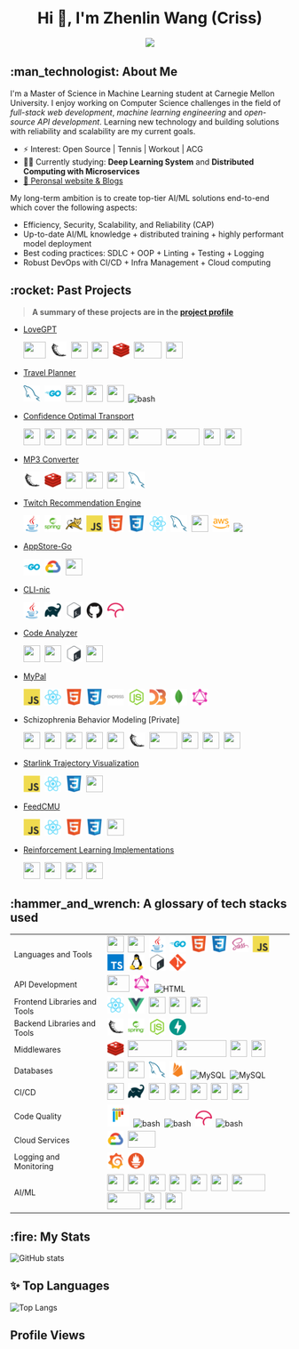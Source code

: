<div id="header" align="center">
  <h1>Hi 👋, I'm Zhenlin Wang (Criss)</h1>
  <img src="https://media.giphy.com/media/3kPDmoWdBpQPNhCnUG/giphy.gif" width="300"/>
  
</div>

<h2> :man_technologist: About Me </h2>

I'm a Master of Science in Machine Learning student at Carnegie Mellon University. I enjoy working on Computer Science challenges in the field of *full-stack web development*, *machine learning engineering* and *open-source API development*. Learning new technology and building solutions with reliability and scalability are my current goals. 
- ⚡ Interest: Open Source | Tennis | Workout | ACG 
- 👨‍🏫 Currently studying: **Deep Learning System** and **Distributed Computing with Microservices**
- [:ledger: Peronsal website & Blogs](http://criss-wang.github.io)

My long-term ambition is to create top-tier AI/ML solutions end-to-end which cover the following aspects:
- Efficiency, Security, Scalability, and Reliability (CAP)
- Up-to-date AI/ML knowledge + distributed training + highly performant model deployment
- Best coding practices: SDLC + OOP + Linting + Testing + Logging
- Robust DevOps with CI/CD + Infra Management + Cloud computing


<h2> :rocket: Past Projects </h2>

> **A summary of these projects are in the [project profile](https://criss-wang.github.io/categories/Projects/)**

- [LoveGPT](https://github.com/Criss-Wang/LoveGPT)

  <img src="https://www.opc-router.com/wp-content/uploads/2020/04/icon_rest_webservice_600x400px.png" width="40" height="30"/>&nbsp;
  <img src="https://github.com/devicons/devicon/blob/master/icons/flask/flask-original.svg" title="React" alt="React" width="30" height="30"/>&nbsp;
  <img src="https://cdn.jsdelivr.net/gh/devicons/devicon/icons/postgresql/postgresql-plain.svg" width="30" height="30"/>&nbsp;
  <img src="https://freelogopng.com/images/all_img/1681142503openai-icon-png.png" width="30" height="30"/>&nbsp;
  <img src="https://github.com/devicons/devicon/blob/master/icons/redis/redis-original.svg" title="React" alt="React" width="30" height="30"/>&nbsp;
  <img src="https://www.sophos.com/sites/default/files/2022-02/aws-logo-white-orange.png" width="50" height="30"/>&nbsp;
  <img src="https://help.apiary.io/images/swagger-logo.png" width="30" height="30"/>&nbsp;


- [Travel Planner](https://github.com/Travel-Planner-Team/backend)

  <img src="https://github.com/devicons/devicon/blob/master/icons/mysql/mysql-original.svg" title="MySQL" alt="MySQL" width="30" height="30"/>&nbsp;
  <img src="https://github.com/devicons/devicon/blob/master/icons/go/go-original-wordmark.svg" width="30" height="30"/>&nbsp;
  <img src="https://freelogopng.com/images/all_img/1681142503openai-icon-png.png" width="30" height="30"/>&nbsp;
  <img src="https://cdn.jsdelivr.net/gh/devicons/devicon/icons/docker/docker-original.svg" width="30" height="30"/>&nbsp; 
  <img src="https://cdn.jsdelivr.net/gh/devicons/devicon/icons/kubernetes/kubernetes-plain.svg" width="30" height="30"/>&nbsp;
  <img src="https://upload.wikimedia.org/wikipedia/commons/2/22/Apache_JMeter.png" title="bash" alt="bash" width="110" height="30"/>&nbsp;

- [Confidence Optimal Transport](https://gitfront.io/r/user-1757701/2pGjr3LwFmhb/FOT-OOD/)

  <img src="https://cdn.jsdelivr.net/gh/devicons/devicon/icons/python/python-original.svg" width="30" height="30"/>&nbsp;
  <img src="https://cdn.jsdelivr.net/gh/devicons/devicon/icons/pytorch/pytorch-original.svg" width="30" height="30"/>&nbsp;
  <img src="https://cdn.jsdelivr.net/gh/devicons/devicon/icons/jupyter/jupyter-original.svg" width="30" height="30"/>&nbsp;
  <img src="https://cdn.jsdelivr.net/gh/devicons/devicon/icons/numpy/numpy-original.svg" width="30" height="30"/>&nbsp;
  <img src="https://huggingface.co/datasets/huggingface/brand-assets/resolve/main/hf-logo.png" width="30" height="30"/>&nbsp;
  <img src="https://upload.wikimedia.org/wikipedia/commons/thumb/0/05/Scikit_learn_logo_small.svg/1200px-Scikit_learn_logo_small.svg.png" width="60" height="30"/>&nbsp;
  <img src="https://spark.apache.org/docs/latest/api/python/_static/spark-logo-reverse.png" width="60" height="30"/>&nbsp;
  <img src="https://avatars.githubusercontent.com/u/22125274?s=280&v=4" width="30" height="30"/>&nbsp;
  <img src="https://dce0qyjkutl4h.cloudfront.net/wp-content/uploads/2022/07/AWS-SageMaker-banner-img.webp" width="30" height="30"/>&nbsp;

- [MP3 Converter](https://github.com/Criss-Wang/mp3converter-microservice-kubernetes)

  <img src="https://github.com/devicons/devicon/blob/master/icons/flask/flask-original.svg" title="React" alt="React" width="30" height="30"/>&nbsp;
  <img src="https://github.com/devicons/devicon/blob/master/icons/redis/redis-original.svg" title="React" alt="React" width="30" height="30"/>&nbsp;
  <img src="https://cdn.freebiesupply.com/logos/large/2x/rabbitmq-logo-png-transparent.png"  width="30" height="30"/>&nbsp;
  <img src="https://cdn.jsdelivr.net/gh/devicons/devicon/icons/docker/docker-original.svg" width="30" height="30"/>&nbsp;
  <img src="https://cdn.jsdelivr.net/gh/devicons/devicon/icons/kubernetes/kubernetes-plain.svg" width="30" height="30"/>&nbsp;
  <img src="https://github.com/devicons/devicon/blob/master/icons/mysql/mysql-original.svg" title="MySQL" alt="MySQL" width="30" height="30"/>&nbsp;

- [Twitch Recommendation Engine](https://github.com/Criss-Wang/twitch-plus)
  
  <img src="https://github.com/devicons/devicon/blob/master/icons/java/java-original.svg" title="Java" alt="Java" width="30" height="30"/>&nbsp;
  <img src="https://github.com/devicons/devicon/blob/master/icons/spring/spring-original-wordmark.svg" title="Spring" alt="Spring" width="30" height="30"/>&nbsp;
  <img src="https://github.com/devicons/devicon/blob/master/icons/tomcat/tomcat-original.svg" width="30" height="30"/>&nbsp;
  <img src="https://github.com/devicons/devicon/blob/master/icons/javascript/javascript-original.svg" title="JavaScript" alt="JavaScript" width="30" height="30"/>&nbsp;
  <img src="https://github.com/devicons/devicon/blob/master/icons/html5/html5-original.svg" title="HTML5" alt="HTML" width="30" height="30"/>&nbsp;
  <img src="https://github.com/devicons/devicon/blob/master/icons/css3/css3-original.svg"  title="CSS3" alt="CSS" width="30" height="30"/>&nbsp;
  <img src="https://github.com/devicons/devicon/blob/master/icons/react/react-original.svg" title="React" alt="React" width="30" height="30"/>&nbsp;
  <img src="https://github.com/devicons/devicon/blob/master/icons/mysql/mysql-original.svg" title="MySQL" alt="MySQL" width="30" height="30"/>&nbsp;
  <img src="https://cdn.jsdelivr.net/gh/devicons/devicon/icons/docker/docker-original.svg" width="30" height="30"/>&nbsp;
  <img src="https://github.com/devicons/devicon/blob/master/icons/amazonwebservices/amazonwebservices-plain-wordmark.svg" width="30" height="30"/>&nbsp;
  <img src="https://svn.apache.org/repos/asf/comdev/project-logos/originals/maven.svg" height="25"/>

- [AppStore-Go](https://github.com/Criss-Wang/AppStore-GO/tree/main)
  
  <img src="https://github.com/devicons/devicon/blob/master/icons/go/go-original-wordmark.svg" width="30" height="30"/>&nbsp;
  <img src="https://github.com/devicons/devicon/blob/master/icons/googlecloud/googlecloud-original.svg" width="30" height="30"/>&nbsp;
  <img src="https://img.icons8.com/color/480/null/elasticsearch.png" width="30" height="30"/>&nbsp;
  
  
- [CLI-nic](https://ay2021s1-cs2103-w14-4.github.io/tp/)
  
  <img src="https://github.com/devicons/devicon/blob/master/icons/java/java-original.svg" title="Java" alt="Java" width="30" height="30"/>&nbsp;
  <img src="https://github.com/devicons/devicon/blob/master/icons/gradle/gradle-plain.svg" title="Java" alt="Java" width="30" height="30"/>&nbsp;
  <img src="https://github.com/devicons/devicon/blob/master/icons/bash/bash-plain.svg" title="bash" alt="bash" width="30" height="30"/>&nbsp;
  <img src="https://github.com/devicons/devicon/blob/master/icons/github/github-original.svg" title="bash" alt="bash" width="30" height="30"/>&nbsp;
  <img src="https://github.com/devicons/devicon/blob/master/icons/codecov/codecov-plain.svg" title="bash" alt="bash" width="30" height="30"/>&nbsp;
  
- [Code Analyzer](https://github.com/Criss-Wang/Code-Analyzer)

  <img src="https://cdn.jsdelivr.net/gh/devicons/devicon/icons/cplusplus/cplusplus-original.svg" width="30" height="30"/>&nbsp;
  <img src="https://cdn.jsdelivr.net/gh/devicons/devicon/icons/cmake/cmake-original.svg" width="30" height="30"/>&nbsp;
  <img src="https://github.com/devicons/devicon/blob/master/icons/bash/bash-plain.svg" title="bash" alt="bash" width="30" height="30"/>&nbsp;
  <img src="https://cdn.jsdelivr.net/gh/devicons/devicon/icons/linux/linux-original.svg" width="30" height="30"/>&nbsp;

- [MyPal](https://mypal-nus.herokuapp.com/)

  <img src="https://github.com/devicons/devicon/blob/master/icons/javascript/javascript-original.svg" title="JavaScript" alt="JavaScript" width="30" height="30"/>&nbsp;
  <img src="https://github.com/devicons/devicon/blob/master/icons/react/react-original.svg" title="React" alt="React" width="30" height="30"/>&nbsp;
  <img src="https://github.com/devicons/devicon/blob/master/icons/html5/html5-original.svg" title="HTML5" alt="HTML" width="30" height="30"/>&nbsp;
  <img src="https://github.com/devicons/devicon/blob/master/icons/css3/css3-original.svg"  title="CSS3" alt="CSS" width="30" height="30"/>&nbsp;
  <img src="https://github.com/devicons/devicon/blob/master/icons/express/express-original-wordmark.svg" title="MySQL" alt="MySQL" width="30" height="30"/>&nbsp;
  <img src="https://github.com/devicons/devicon/blob/master/icons/nodejs/nodejs-original.svg" title="MySQL" alt="MySQL" width="30" height="30"/>&nbsp;
  <img src="https://github.com/devicons/devicon/blob/master/icons/d3js/d3js-original.svg"  title="CSS3" alt="CSS" width="30" height="30"/>&nbsp;
  <img src="https://github.com/devicons/devicon/blob/master/icons/mongodb/mongodb-original.svg" title="MySQL" alt="MySQL" width="30" height="30"/>&nbsp;
  <img src="https://github.com/devicons/devicon/blob/master/icons/graphql/graphql-plain.svg" width="30" height="30"/>&nbsp;

- Schizophrenia Behavior Modeling [Private]

  <img src="https://cdn.jsdelivr.net/gh/devicons/devicon/icons/python/python-original.svg" width="30" height="30"/>&nbsp;
  <img src="https://cdn.jsdelivr.net/gh/devicons/devicon/icons/pytorch/pytorch-original.svg" width="30" height="30"/>&nbsp;
  <img src="https://cdn.jsdelivr.net/gh/devicons/devicon/icons/jupyter/jupyter-original.svg" width="30" height="30"/>&nbsp;
  <img src="https://cdn.jsdelivr.net/gh/devicons/devicon/icons/numpy/numpy-original.svg" width="30" height="30"/>&nbsp;
  <img src="https://cdn.jsdelivr.net/gh/devicons/devicon/icons/pandas/pandas-original.svg" width="30" height="30"/>&nbsp;
  <img src="https://github.com/devicons/devicon/blob/master/icons/flask/flask-original.svg" title="React" alt="React" width="30" height="30"/>&nbsp; 
<img src="https://www.sophos.com/sites/default/files/2022-02/aws-logo-white-orange.png" width="50" height="30"/>&nbsp;
<img src="https://cdn.jsdelivr.net/gh/devicons/devicon/icons/docker/docker-original.svg" width="30" height="30"/>&nbsp; 
<img src="https://cdn.jsdelivr.net/gh/devicons/devicon/icons/kubernetes/kubernetes-plain.svg" width="30" height="30"/>&nbsp; 
<img src="https://huggingface.co/datasets/huggingface/brand-assets/resolve/main/hf-logo.png" width="30" height="30"/>&nbsp; 
  
- [Starlink Trajectory Visualization](https://github.com/Criss-Wang/Satellite-Tracker)      
  
  <img src="https://github.com/devicons/devicon/blob/master/icons/javascript/javascript-original.svg" title="JavaScript" alt="JavaScript" width="30" height="30"/>&nbsp;
  <img src="https://github.com/devicons/devicon/blob/master/icons/react/react-original.svg" title="React" alt="React" width="30" height="30"/>&nbsp;
  <img src="https://github.com/devicons/devicon/blob/master/icons/css3/css3-original.svg"  title="CSS3" alt="CSS" width="30" height="30"/>&nbsp;
  <img src="https://cdn.jsdelivr.net/gh/devicons/devicon/icons/d3js/d3js-original.svg"  width="30" height="30"/>&nbsp;
                                    
- [FeedCMU](https://github.com/sanjana-shriram/hackcmu/tree/main/feedcmu)

  <img src="https://github.com/devicons/devicon/blob/master/icons/javascript/javascript-original.svg" title="JavaScript" alt="JavaScript" width="30" height="30"/>&nbsp;
  <img src="https://github.com/devicons/devicon/blob/master/icons/react/react-original.svg" title="React" alt="React" width="30" height="30"/>&nbsp;
  <img src="https://github.com/devicons/devicon/blob/master/icons/html5/html5-original.svg" title="HTML5" alt="HTML" width="30" height="30"/>&nbsp;
  <img src="https://github.com/devicons/devicon/blob/master/icons/css3/css3-original.svg"  title="CSS3" alt="CSS" width="30" height="30"/>&nbsp;
  <img src="https://cdn.jsdelivr.net/gh/devicons/devicon/icons/googlecloud/googlecloud-original.svg" width="30" height="30"/>&nbsp;
  
- [Reinforcement Learning Implementations](https://github.com/Criss-Wang/Deep-Reinforcement-Learning-Implementations)

  <img src="https://cdn.jsdelivr.net/gh/devicons/devicon/icons/python/python-original.svg" width="30" height="30"/>&nbsp;
  <img src="https://cdn.jsdelivr.net/gh/devicons/devicon/icons/pytorch/pytorch-original.svg" width="30" height="30"/>&nbsp;
  <img src="https://cdn.jsdelivr.net/gh/devicons/devicon/icons/tensorflow/tensorflow-original.svg" width="30" height="30"/>&nbsp;
  <img src="https://cdn.jsdelivr.net/gh/devicons/devicon/icons/jupyter/jupyter-original.svg" width="30" height="30"/>&nbsp;
  


<h2> :hammer_and_wrench: A glossary of tech stacks used </h2>

|      | |
|-----------------------|-----|
| <div> Languages and Tools </div> | <img src="https://cdn.jsdelivr.net/gh/devicons/devicon/icons/cplusplus/cplusplus-original.svg" width="30" height="30"/>&nbsp; <img src="https://cdn.jsdelivr.net/gh/devicons/devicon/icons/python/python-original.svg" width="30" height="30"/>&nbsp; <img src="https://github.com/devicons/devicon/blob/master/icons/java/java-original.svg" title="Java" alt="Java" width="30" height="30"/>&nbsp; <img src="https://github.com/devicons/devicon/blob/master/icons/go/go-original-wordmark.svg" width="30" height="30"/>&nbsp; <img src="https://github.com/devicons/devicon/blob/master/icons/html5/html5-original.svg" title="HTML5" alt="HTML" width="30" height="30"/>&nbsp; <img src="https://github.com/devicons/devicon/blob/master/icons/css3/css3-original.svg" title="CSS3" alt="CSS" width="30" height="30"/>&nbsp; <img src="https://github.com/devicons/devicon/blob/master/icons/sass/sass-original.svg" title="CSS3" alt="CSS" width="30" height="30"/>&nbsp; <img src="https://github.com/devicons/devicon/blob/master/icons/javascript/javascript-original.svg" title="JavaScript" alt="JavaScript" width="30" height="30"/>&nbsp; <img src="https://github.com/devicons/devicon/blob/master/icons/typescript/typescript-original.svg" title="JavaScript" alt="JavaScript" width="30" height="30"/>&nbsp;  <img src="https://github.com/devicons/devicon/blob/master/icons/linux/linux-original.svg" title="bash" alt="bash" width="30" height="30"/>&nbsp; <img src="https://github.com/devicons/devicon/blob/master/icons/bash/bash-original.svg" title="bash" alt="bash" width="30" height="30"/>&nbsp; <img src="https://github.com/devicons/devicon/blob/master/icons/git/git-original.svg" title="Git" alt="Git" width="30" height="30"/> |
| <div> API Development </div> | <img src="https://www.opc-router.com/wp-content/uploads/2020/04/icon_rest_webservice_600x400px.png" width="40" height="30"/>&nbsp; <img src="https://github.com/devicons/devicon/blob/master/icons/graphql/graphql-plain.svg" width="30" height="30"/>&nbsp; <img src="https://grpc.io/img/logos/grpc-logo.png" title="HTML5" alt="HTML" width="65" height="30"/>&nbsp; |
| <div> Frontend Libraries and Tools </div> | <img src="https://github.com/devicons/devicon/blob/master/icons/react/react-original.svg" title="React" alt="React" width="30" height="30"/>&nbsp; <img src="https://github.com/devicons/devicon/blob/master/icons/vuejs/vuejs-original.svg" width="30" height="30"/>&nbsp; <img src="https://cdn.jsdelivr.net/gh/devicons/devicon/icons/d3js/d3js-original.svg"  width="30" height="30"/>&nbsp; <img src="https://brandslogos.com/wp-content/uploads/thumbs/bootstrap-logo-vector.svg"  width="30" height="30"/>&nbsp;  <img src="https://static-00.iconduck.com/assets.00/ant-design-icon-512x512-ncocfg8e.png"  width="30" height="30"/>&nbsp; |
| <div> Backend Libraries and Tools </div> | <img src="https://github.com/devicons/devicon/blob/master/icons/flask/flask-original.svg" title="React" alt="React" width="30" height="30"/>&nbsp; <img src="https://github.com/devicons/devicon/blob/master/icons/spring/spring-original-wordmark.svg" title="Spring" alt="Spring" width="30" height="30"/>&nbsp; <img src="https://github.com/devicons/devicon/blob/master/icons/nodejs/nodejs-original.svg" title="NodeJS" alt="NodeJS" height="30"/>&nbsp; <img src="https://github.com/devicons/devicon/blob/master/icons/fastapi/fastapi-original.svg" width="30" height="30"/>&nbsp; |
| <div> Middlewares </div> | <img src="https://github.com/devicons/devicon/blob/master/icons/redis/redis-original.svg" title="React" alt="React" width="30" height="30"/>&nbsp; <img src="https://ashnik-images.s3.amazonaws.com/prod/wp-content/uploads/2021/02/20050913/Kafka-logow.png" width="80" height="30"/>&nbsp; <img src="https://burnhamforensics.files.wordpress.com/2019/03/elk-2.png?w=1200"  width="90" height="30"/>&nbsp; <img src="https://cdn.freebiesupply.com/logos/large/2x/rabbitmq-logo-png-transparent.png"  width="30" height="30"/>&nbsp;  <img src="https://static-00.iconduck.com/assets.00/nginx-icon-444x512-0meva297.png" width="25" height="30"/>&nbsp; |
| <div> Databases </div> | <img src="https://cdn.jsdelivr.net/gh/devicons/devicon/icons/mongodb/mongodb-original.svg" width="30" height="30"/>&nbsp; <img src="https://cdn.jsdelivr.net/gh/devicons/devicon/icons/postgresql/postgresql-plain.svg" width="30" height="30"/>&nbsp; <img src="https://github.com/devicons/devicon/blob/master/icons/mysql/mysql-original.svg" title="MySQL"  alt="MySQL" width="30" height="30"/>&nbsp; <img src="https://github.com/devicons/devicon/blob/master/icons/firebase/firebase-plain.svg" title="MySQL"  alt="MySQL" width="30" height="30"/>&nbsp; <img src="https://upload.wikimedia.org/wikipedia/commons/1/1e/Apache-cassandra-icon.png" title="MySQL"  alt="MySQL" width="30" height="30"/>&nbsp; <img src="https://static-00.iconduck.com/assets.00/influxdb-icon-252x256-lkngj47t.png" title="MySQL"  alt="MySQL" width="30" height="30"/>&nbsp; |
| <div> CI/CD </div> | <img src="https://cdn.jsdelivr.net/gh/devicons/devicon/icons/cmake/cmake-original.svg" width="30" height="30"/>&nbsp; <img src="https://github.com/devicons/devicon/blob/master/icons/gradle/gradle-plain.svg" title="Java" alt="Java" width="30" height="30"/>&nbsp; <img src="https://cdn.jsdelivr.net/gh/devicons/devicon/icons/npm/npm-original-wordmark.svg" width="30" height="30"/>&nbsp; <img src="https://cdn.jsdelivr.net/gh/devicons/devicon/icons/docker/docker-original.svg" width="30" height="30"/>&nbsp; <img src="https://cdn.jsdelivr.net/gh/devicons/devicon/icons/kubernetes/kubernetes-plain.svg" width="30" height="30"/>&nbsp; <img src="https://cdn.jsdelivr.net/gh/devicons/devicon/icons/heroku/heroku-plain.svg" width="30" height="30"/>&nbsp; <img src="https://cdn.jsdelivr.net/gh/devicons/devicon/icons/jenkins/jenkins-original.svg" width="30" height="30"/>&nbsp; |
| <div> Code Quality </div> | <img src="https://github.com/devicons/devicon/blob/master/icons/pytest/pytest-original.svg" title="bash" alt="bash" width="40" height="40"/>&nbsp; <img src="https://avatars.githubusercontent.com/u/874086?s=280&v=4" title="bash" alt="bash" width="40" height="40"/>&nbsp; <img src="https://upload.wikimedia.org/wikipedia/commons/2/22/Apache_JMeter.png" title="bash" alt="bash" width="110" height="30"/>&nbsp;  <img src="https://github.com/devicons/devicon/blob/master/icons/codecov/codecov-plain.svg" title="bash" alt="bash" width="30" height="30"/>&nbsp;  <img src="https://user-images.githubusercontent.com/9504279/40606243-9cb2447a-6219-11e8-8480-361e002107a1.png" title="bash" alt="bash" width="110" height="20"/>&nbsp;   |
| <div> Cloud Services </div> | <img src="https://github.com/devicons/devicon/blob/master/icons/googlecloud/googlecloud-original.svg" width="30" height="30"/>&nbsp; <img src="https://www.sophos.com/sites/default/files/2022-02/aws-logo-white-orange.png" width="50" height="30"/>&nbsp; |
| <div> Logging and Monitoring </div> | <img src="https://github.com/devicons/devicon/blob/master/icons/grafana/grafana-original.svg" width="30" height="30"/>&nbsp; <img src="https://github.com/devicons/devicon/blob/master/icons/prometheus/prometheus-original.svg" width="30" height="30"/>&nbsp; |
| <div> AI/ML </div> | <img src="https://cdn.jsdelivr.net/gh/devicons/devicon/icons/pytorch/pytorch-original.svg" width="30" height="30"/>&nbsp;  <img src="https://cdn.jsdelivr.net/gh/devicons/devicon/icons/tensorflow/tensorflow-original.svg" width="30" height="30"/>&nbsp; <img src="https://cdn.jsdelivr.net/gh/devicons/devicon/icons/jupyter/jupyter-original.svg" width="30" height="30"/>&nbsp; <img src="https://cdn.jsdelivr.net/gh/devicons/devicon/icons/numpy/numpy-original.svg" width="30" height="30"/>&nbsp; <img src="https://cdn.jsdelivr.net/gh/devicons/devicon/icons/pandas/pandas-original.svg" width="30" height="30"/>&nbsp; <img src="https://huggingface.co/datasets/huggingface/brand-assets/resolve/main/hf-logo.png" width="30" height="30"/>&nbsp; <img src="https://upload.wikimedia.org/wikipedia/commons/thumb/0/05/Scikit_learn_logo_small.svg/1200px-Scikit_learn_logo_small.svg.png" width="60" height="30"/>&nbsp; <img src="https://spark.apache.org/docs/latest/api/python/_static/spark-logo-reverse.png" width="60" height="30"/>&nbsp; <img src="https://avatars.githubusercontent.com/u/22125274?s=280&v=4" width="30" height="30"/>&nbsp; <img src="https://dce0qyjkutl4h.cloudfront.net/wp-content/uploads/2022/07/AWS-SageMaker-banner-img.webp" width="30" height="30"/>&nbsp;|



<h2> :fire: My Stats </h2>

<!-- [![GitHub Streak](http://github-readme-streak-stats.herokuapp.com?user=criss-wang&theme=java-dark)](https://git.io/streak-stats) -->
![GitHub stats](https://github-readme-stats-chi-hazel.vercel.app/api?username=criss-wang&show_icons=true&theme=nord&count_private=true&hide=contribs)

<h2> ✨ Top Languages </h2>

![Top Langs](https://github-readme-stats-chi-hazel.vercel.app/api/top-langs/?username=criss-wang&layout=compact&theme=nord&exclude_repo=github-readme-stats&hide=jupyter%20notebook,html,css,stylus&langs_count=5)

<h2> Profile Views </h2>
<img src="https://komarev.com/ghpvc/?username=criss-wang&style=flat-round&color=blue" alt=""/>


<!--
**Criss-Wang/Criss-Wang** is a ✨ _special_ ✨ repository because its `README.md` (this file) appears on your GitHub profile.

Here are some ideas to get you started:

- 🔭 I’m currently working on ...
- 🌱 I’m currently learning ...
- 👯 I’m looking to collaborate on ...
- 🤔 I’m looking for help with ...
- 💬 Ask me about ...
- 📫 How to reach me: ...
- 😄 Pronouns: ...
- ⚡ Interest: Anime | Workout 
-->
